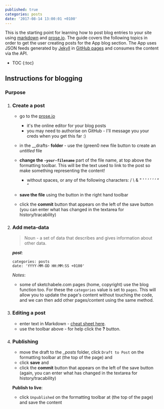 ```yaml
---
published: true
categories: posts
date: '2017-08-14 13:00:01 +0100'
---
```


This is the starting point for learning how to post blog entries to your site using [markdown](http://daringfireball.net/projects/markdown/) and [prose.io](http://prose.io/).  The guide covers the following
topics in order to get the user creating posts for the App blog section. The App uses JSON feeds generated by [Jekyll](https://jekyllrb.com/) in [GitHub pages](https://pages.github.com/) and consumes the content via the API.
* TOC
{:toc}

## Instructions for blogging
### Purpose

1. ### Create a post

	- go to the [prose.io](http://prose.io/)
    	- it's the online editor for your blog posts
        - you may need to authorise on GitHub - I'll message you your creds when you get this far :)
	- in the _\_drafts- **folder** - use the (green0 new file button to create an _untitled_ file
	- **change the `-your-filename`** part of the file name, at top above the formatting toolbar. This will be the text used to link to the post so make something representing the content!
	    - without spaces, or any of the following characters:  /  \  &  "  '  '  ‘  ’  ’  ‘  “  ”

	- **save the file** using the button in the right hand toolbar

    - click the **commit** button that appears on the left of the save button (you can enter what has changed in the textarea for history/tracability)

1. ### Add meta-data

    > Noun - a set of data that describes and gives information about other data.

    **_post_**:
    ```
	categories: posts
	date: 'YYYY-MM-DD HH:MM:SS +0100'
    ```
	_Notes_:
    - some of sketchabele.com pages (home, copyright) use the blog function too. For these the `categories` value is set to `pages`. This will allow you to update the page's content without touching the code, and we can then add other pages/content using the same method.

1. ### Editing a post

	- enter text in Markdown - [cheat sheet here](http://daringfireball.net/projects/markdown/).
    - use the toolbar above - for help click the **?** button.

1. ### Publishing

    - move the draft to the _\_posts_ folder, click `Draft to Post` on the formatting toolbar at (the top of the page) and
    - click **save** and
    - click the **commit** button that appears on the left of the save button (again, you can enter what has changed in the textarea for history/tracability)

    **Publish to live**:
    - click `Unpublished` on the formatting toolbar at (the top of the page) and save the content
